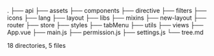 .
├── api
├── assets
├── components
├── directive
├── filters
├── icons
├── lang
├── layout
├── libs
├── mixins
├── new-layout
├── router
├── store
├── styles
├── tabMenu
├── utils
├── views
├── App.vue
├── main.js
├── permission.js
├── settings.js
└── tree.md

18 directories, 5 files
